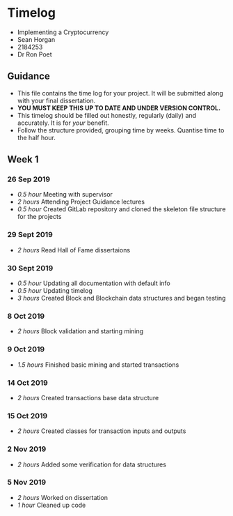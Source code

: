 # Timelog

* Implementing a Cryptocurrency
* Sean Horgan
* 2184253
* Dr Ron Poet

## Guidance

* This file contains the time log for your project. It will be submitted along with your final dissertation.
* **YOU MUST KEEP THIS UP TO DATE AND UNDER VERSION CONTROL.**
* This timelog should be filled out honestly, regularly (daily) and accurately. It is for *your* benefit.
* Follow the structure provided, grouping time by weeks.  Quantise time to the half hour.

## Week 1

### 26 Sep 2019

* *0.5 hour* Meeting with supervisor
* *2 hours* Attending Project Guidance lectures 
* *0.5 hour* Created GitLab repository and cloned the skeleton file structure for the projects

### 29 Sept 2019

* *2 hours* Read Hall of Fame dissertaions

### 30 Sept 2019

* *0.5 hour* Updating all documentation with default info
* *0.5 hour* Updating timelog
* *3 hours* Created Block and Blockchain data structures and began testing

### 8 Oct 2019

* *2 hours* Block validation and starting mining

### 9 Oct 2019

* *1.5 hours* Finished basic mining and started transactions

### 14 Oct 2019

* *2 hours* Created transactions base data structure

### 15 Oct 2019

* *2 hours* Created classes for transaction inputs and outputs

### 2 Nov 2019

* *2 hours* Added some verification for data structures

### 5 Nov 2019

* *2 hours* Worked on dissertation
* *1 hour* Cleaned up code